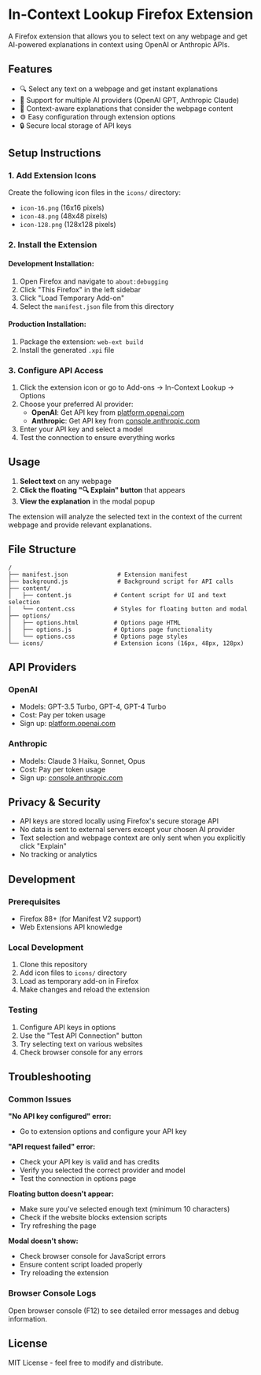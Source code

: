 # In-Context Lookup Firefox Extension

A Firefox extension that allows you to select text on any webpage and get AI-powered explanations in context using OpenAI or Anthropic APIs.

## Features

- 🔍 Select any text on a webpage and get instant explanations
- 🤖 Support for multiple AI providers (OpenAI GPT, Anthropic Claude)
- 🎯 Context-aware explanations that consider the webpage content
- ⚙️ Easy configuration through extension options
- 🔒 Secure local storage of API keys

## Setup Instructions

### 1. Add Extension Icons
Create the following icon files in the `icons/` directory:
- `icon-16.png` (16x16 pixels)
- `icon-48.png` (48x48 pixels) 
- `icon-128.png` (128x128 pixels)

### 2. Install the Extension

#### Development Installation:
1. Open Firefox and navigate to `about:debugging`
2. Click "This Firefox" in the left sidebar
3. Click "Load Temporary Add-on"
4. Select the `manifest.json` file from this directory

#### Production Installation:
1. Package the extension: `web-ext build`
2. Install the generated `.xpi` file

### 3. Configure API Access

1. Click the extension icon or go to Add-ons → In-Context Lookup → Options
2. Choose your preferred AI provider:
   - **OpenAI**: Get API key from [platform.openai.com](https://platform.openai.com/api-keys)
   - **Anthropic**: Get API key from [console.anthropic.com](https://console.anthropic.com/account/keys)
3. Enter your API key and select a model
4. Test the connection to ensure everything works

## Usage

1. **Select text** on any webpage
2. **Click the floating "🔍 Explain" button** that appears
3. **View the explanation** in the modal popup

The extension will analyze the selected text in the context of the current webpage and provide relevant explanations.

## File Structure

```
/
├── manifest.json              # Extension manifest
├── background.js              # Background script for API calls
├── content/
│   ├── content.js            # Content script for UI and text selection
│   └── content.css           # Styles for floating button and modal
├── options/
│   ├── options.html          # Options page HTML
│   ├── options.js            # Options page functionality
│   └── options.css           # Options page styles
└── icons/                    # Extension icons (16px, 48px, 128px)
```

## API Providers

### OpenAI
- Models: GPT-3.5 Turbo, GPT-4, GPT-4 Turbo
- Cost: Pay per token usage
- Sign up: [platform.openai.com](https://platform.openai.com)

### Anthropic
- Models: Claude 3 Haiku, Sonnet, Opus
- Cost: Pay per token usage  
- Sign up: [console.anthropic.com](https://console.anthropic.com)

## Privacy & Security

- API keys are stored locally using Firefox's secure storage API
- No data is sent to external servers except your chosen AI provider
- Text selection and webpage context are only sent when you explicitly click "Explain"
- No tracking or analytics

## Development

### Prerequisites
- Firefox 88+ (for Manifest V2 support)
- Web Extensions API knowledge

### Local Development
1. Clone this repository
2. Add icon files to `icons/` directory
3. Load as temporary add-on in Firefox
4. Make changes and reload the extension

### Testing
1. Configure API keys in options
2. Use the "Test API Connection" button
3. Try selecting text on various websites
4. Check browser console for any errors

## Troubleshooting

### Common Issues

**"No API key configured" error:**
- Go to extension options and configure your API key

**"API request failed" error:**
- Check your API key is valid and has credits
- Verify you selected the correct provider and model
- Test the connection in options page

**Floating button doesn't appear:**
- Make sure you've selected enough text (minimum 10 characters)
- Check if the website blocks extension scripts
- Try refreshing the page

**Modal doesn't show:**
- Check browser console for JavaScript errors
- Ensure content script loaded properly
- Try reloading the extension

### Browser Console Logs
Open browser console (F12) to see detailed error messages and debug information.

## License

MIT License - feel free to modify and distribute.